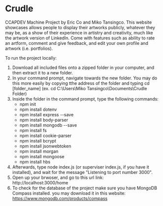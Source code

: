 # Crudle
CCAPDEV Machine Project by Eric Co and Miko Tansingco.
This website showcases allows people to display their artworks publicly, whatever they may be, as a show of their experience in artistry
and creativity, much like the artwork version of LinkedIn. Come with features such as ability to rate an artform, comment and give feedback, and edit 
your own profile and artwork (i.e. portfolios).

To run the project locally:
1. Download all included files onto a zipped folder in your computer, and then extract it to a new folder.
2. In your command prompt, navigate towards the new folder. You may do this more easily by copying tthe address
of the folder and typing cd [folder_name] (ex. cd C:\Users\Miko Tansingco\Documents\Crudle Folder)
3. Inside the folder in the command prompt, type the following commands:
    - npm init
    - npm install dotenv
    - npm install express --save
    - npm install body-parser
    - npm install mongodb --save
    - npm install fs
    - npm install cookie-parser
    - npm install bcrypt
    - npm install jsonwebtoken
    - npm install morgan
    - npm install mongoose
    - npm install hbs
4. Afterwards, type node index.js (or superviser index.js, if you have it installed), and wait for the message 
"Listening to port number 3000". 
5. Open up your brwoser, and go to this url link: http://localhost:3000/home 
6. To check for the database of the project make sure you have MongoDB Compass installed. you may download it in this website: https://www.mongodb.com/products/compass


